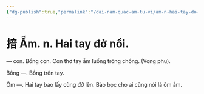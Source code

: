 ```yaml
---
{"dg-publish":true,"permalink":"/dai-nam-quac-am-tu-vi/am-n-hai-tay-do-noi/","tags":["âm-tự-vị"],"created":"2025-08-15T14:51:55.841+07:00"}
---
```


# 揞 Ẵm. n. Hai tay đở nổi.

— con. Bồng con. Con thơ tay ẵm luống trông chồng. (Vọng phu).

Bồng —. Bồng trên tay.

Ôm —. Hai tay bao lấy cùng đở lên. Bảo bọc cho ai cũng nói là ôm ẵm.